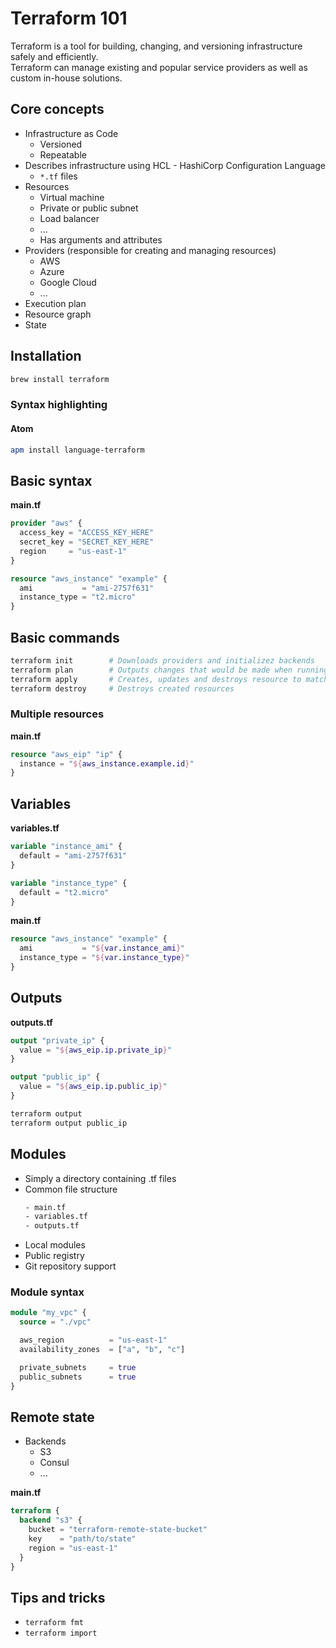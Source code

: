 # Terraform 101

Terraform is a tool for building, changing, and versioning infrastructure safely and efficiently.   
Terraform can manage existing and popular service providers as well as custom in-house solutions.

## Core concepts

- Infrastructure as Code
  - Versioned
  - Repeatable
- Describes infrastructure using HCL - HashiCorp Configuration Language
  - `*.tf` files
- Resources
  - Virtual machine
  - Private or public subnet
  - Load balancer
  - ...
  - Has arguments and attributes
- Providers (responsible for creating and managing resources)
  - AWS
  - Azure
  - Google Cloud
  - ...
- Execution plan
- Resource graph
- State

## Installation

```bash
brew install terraform

```

### Syntax highlighting

#### Atom

```bash
apm install language-terraform

```

## Basic syntax

**main.tf**
```terraform
provider "aws" {
  access_key = "ACCESS_KEY_HERE"
  secret_key = "SECRET_KEY_HERE"
  region     = "us-east-1"
}

resource "aws_instance" "example" {
  ami           = "ami-2757f631"
  instance_type = "t2.micro"
}
```

## Basic commands

```bash
terraform init        # Downloads providers and initializez backends
terraform plan        # Outputs changes that would be made when running apply
terraform apply       # Creates, updates and destroys resource to match the desired state
terraform destroy     # Destroys created resources
```

### Multiple resources

**main.tf**
```terraform
resource "aws_eip" "ip" {
  instance = "${aws_instance.example.id}"
}
```

## Variables

**variables.tf**
```terraform
variable "instance_ami" {
  default = "ami-2757f631"
}

variable "instance_type" {
  default = "t2.micro"
}
```

**main.tf**
```terraform
resource "aws_instance" "example" {
  ami           = "${var.instance_ami}"
  instance_type = "${var.instance_type}"
}
```

## Outputs

**outputs.tf**
```terraform
output "private_ip" {
  value = "${aws_eip.ip.private_ip}"
}

output "public_ip" {
  value = "${aws_eip.ip.public_ip}"
}
```

```bash
terraform output
terraform output public_ip
```

## Modules
- Simply a directory containing .tf files
- Common file structure
  ```bash
  - main.tf
  - variables.tf
  - outputs.tf
  ```
- Local modules
- Public registry
- Git repository support

### Module syntax
```terraform
module "my_vpc" {
  source = "./vpc"

  aws_region          = "us-east-1"
  availability_zones  = ["a", "b", "c"]

  private_subnets     = true
  public_subnets      = true
}
```

## Remote state
- Backends
  - S3
  - Consul
  - ...

**main.tf**
```terraform
terraform {
  backend "s3" {
    bucket = "terraform-remote-state-bucket"
    key    = "path/to/state"
    region = "us-east-1"
  }
}
```

## Tips and tricks
- `terraform fmt`
- `terraform import`
